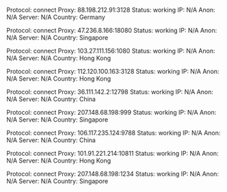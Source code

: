 Protocol: connect
Proxy: 88.198.212.91:3128
Status: working
IP: N/A
Anon: N/A
Server: N/A
Country: Germany

Protocol: connect
Proxy: 47.236.8.166:18080
Status: working
IP: N/A
Anon: N/A
Server: N/A
Country: Singapore

Protocol: connect
Proxy: 103.27.111.156:1080
Status: working
IP: N/A
Anon: N/A
Server: N/A
Country: Hong Kong

Protocol: connect
Proxy: 112.120.100.163:3128
Status: working
IP: N/A
Anon: N/A
Server: N/A
Country: Hong Kong

Protocol: connect
Proxy: 36.111.142.2:12798
Status: working
IP: N/A
Anon: N/A
Server: N/A
Country: China

Protocol: connect
Proxy: 207.148.68.198:999
Status: working
IP: N/A
Anon: N/A
Server: N/A
Country: Singapore

Protocol: connect
Proxy: 106.117.235.124:9788
Status: working
IP: N/A
Anon: N/A
Server: N/A
Country: China

Protocol: connect
Proxy: 101.91.221.214:10811
Status: working
IP: N/A
Anon: N/A
Server: N/A
Country: Hong Kong

Protocol: connect
Proxy: 207.148.68.198:1234
Status: working
IP: N/A
Anon: N/A
Server: N/A
Country: Singapore

